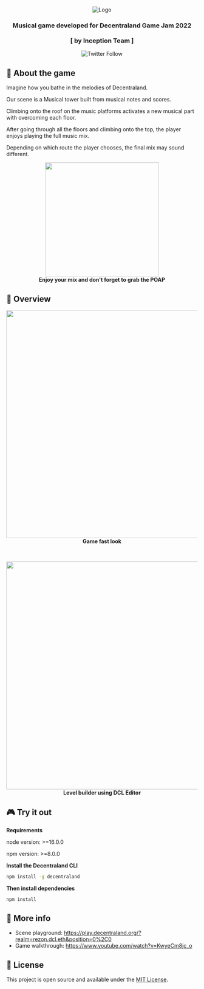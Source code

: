 <br />
<p align="center">
<a >
    <img src="screenshots/thumbnail.jpg" alt="Logo">
</a>

<h3 align="center">Musical game developed for Decentraland Game Jam 2022<br /><br />[ by Inception Team ]</h3>

<p align="center">
    <img alt="Twitter Follow" src="https://img.shields.io/twitter/follow/inceptionfun?style=social" />  
</p>

## 🎵 About the game

Imagine how you bathe in the melodies of Decentraland.

Our scene is a Musical tower built from musical notes and scores.

Climbing onto the roof on the music platforms activates a new musical part with overcoming each floor.

After going through all the floors and climbing onto the top, the player enjoys playing the full music mix.

Depending on which route the player chooses, the final mix may sound different.

<p align="center">
    <img src="screenshots/poap.gif" width="300"><br>
    <strong>Enjoy your mix and don't forget to grab the POAP</strong>
</p>

## 🔎 Overview
<p align="center">
    <img src="screenshots/preview.gif" width="600"><br>
    <strong>Game fast look</strong>
</p>
<br />
<p align="center">
    <img src="screenshots/dcl-edit.gif" width="600"><br>
    <strong>Level builder using DCL Editor</strong>
</p>

## 🎮 Try it out
**Requirements**

node version: >=16.0.0

npm version: >=8.0.0

**Install the Decentraland CLI**

```bash
npm install -g decentraland
```


**Then install dependencies**
```bash
npm install

```


## 🚩 More info

- Scene playground: https://play.decentraland.org/?realm=rezon.dcl.eth&position=0%2C0
- Game walkthrough: https://www.youtube.com/watch?v=KwyeCm8jc_o


## 📑 License

This project is open source and available under the [MIT License](LICENSE).
